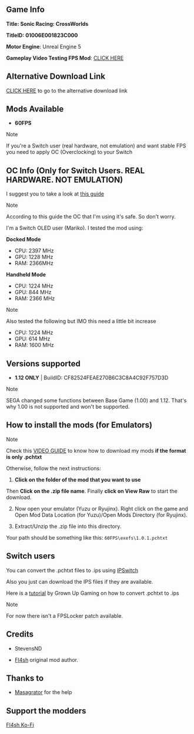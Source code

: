## Game Info

**Title: Sonic Racing: CrossWorlds**

**TitleID: 01006E001823C000**

**Motor Engine**: Unreal Engine 5

**Gameplay Video Testing FPS Mod**: [CLICK HERE](https://youtu.be/KfECWOi6GG0?si=YrlYFp_J8GXPKO1w)

## Alternative Download Link

[CLICK HERE](https://gamebanana.com/mods/623949) to go to the alternative download link

## Mods Available

- **60FPS**

> [!NOTE]
If you're a Switch user (real hardware, not emulation) and want stable FPS you need to apply OC (Overclocking) to your Switch

## OC Info (Only for Switch Users. REAL HARDWARE. NOT EMULATION)

I suggest you to take a look at [this guide](https://rentry.co/howtoget60fps)

> [!NOTE]
According to this guide the OC that I'm using it's safe. So don't worry.

I'm a Switch OLED user (Mariko). I tested the mod using:

**Docked Mode**

- CPU: 2397 MHz
- GPU: 1228 MHz
- RAM: 2366MHz

**Handheld Mode**

- CPU: 1224 MHz
- GPU: 844 MHz
- RAM: 2366 MHz

> [!NOTE]
Also tested the following but IMO this need a little bit increase

- CPU: 1224 MHz
- GPU: 614 MHz
- RAM: 1600 MHz

## Versions supported

- **1.12 ONLY** | BuildID: CF82524FEAE270B6C3C8A4C92F757D3D 

> [!NOTE]
SEGA changed some functions between Base Game (1.00) and 1.12. That's why 1.00 is not supported and won't be supported. 

## How to install the mods (for Emulators)

> [!NOTE]
Check this [VIDEO GUIDE](https://youtu.be/ij5fLfaZAWc?si=kBf1FVzheZY5SMgz) to know how to download my mods **if the format is only .pchtxt**

Otherwise, follow the next instructions:

1. **Click on the folder of the mod that you want to use**

Then **Click on the .zip file name**. Finally **click on View Raw** to start the download.

2. Now open your emulator (Yuzu or Ryujinx). Right click on the game and Open Mod Data Location (for Yuzu)/Open Mods Directory (for Ryujinx).

3. Extract/Unzip the .zip file into this directory.

Your path should be something like this: `60FPS\exefs\1.0.1.pchtxt`

## Switch users

You can convert  the .pchtxt files to .ips using [IPSwitch](https://github.com/3096/ipswitch)

Also you just can download the IPS files if they are available.

Here is a [tutorial](https://youtu.be/m-V6Rs2sm9w?si=-b10u6yv0dhih5Kk) by Grown Up Gaming on how to convert .pchtxt to .ips

> [!NOTE]
For now there isn't a FPSLocker patch available.

## Credits 

- StevensND

- [Fl4sh](https://github.com/Fl4sh9174/Switch-Ultrawide-Mods) original mod author.

## Thanks to

- [Masagrator](https://github.com/masagrator) for the help 

## Support the modders

[Fl4sh Ko-Fi](https://Ko-fi.com/Fl4sh9174)
